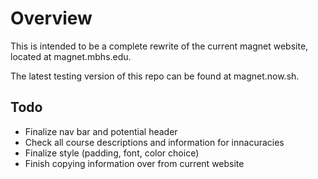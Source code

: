 
# Overview
This is intended to be a complete rewrite of the current magnet website, located at magnet.mbhs.edu.

The latest testing version of this repo can be found at magnet.now.sh.

## Todo
 - Finalize nav bar and potential header
 - Check all course descriptions and information for innacuracies
 - Finalize style (padding, font, color choice)
 - Finish copying information over from current website
